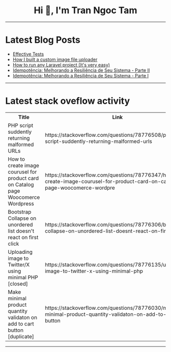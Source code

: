 <h1 align="center">Hi 👋, I'm Tran Ngoc Tam</h1>

---

# Latest Blog Posts 
<!-- BLOG-POST-LIST:START -->
- [Effective Tests](https://dev.to/roubertedgar/effective-tests-30h0)
- [How I built a custom image file uploader](https://dev.to/bolajibolajoko51/how-i-built-a-custom-image-file-uploader-5aje)
- [How to run any Laravel project &lpar;It&#39;s very easy&rpar;](https://dev.to/murizdev/how-to-run-any-laravel-project-its-very-easy-l3l)
- [Idempotência: Melhorando a Resiliência de Seu Sistema - Parte II](https://dev.to/joelbrs/idempotencia-melhorando-a-resiliencia-de-seu-sistema-parte-ii-4p6k)
- [Idempotência: Melhorando a Resiliência de Seu Sistema - Parte I](https://dev.to/joelbrs/idempotencia-melhorando-a-resiliencia-de-seu-sistema-parte-i-1c99)
<!-- BLOG-POST-LIST:END -->

---

# Latest stack oveflow activity
<table>
  <tr><th>Title</th><th>Link</th></tr>
  <!-- STACKOVERFLOW:START --><tr><td>PHP script suddently returning malformed URLs</td><td>https://stackoverflow.com/questions/78776508/php-script-suddently-returning-malformed-urls</td></tr><tr><td>How to create image courusel for product card on Catalog page Woocomerce Wordpress</td><td>https://stackoverflow.com/questions/78776347/how-to-create-image-courusel-for-product-card-on-catalog-page-woocomerce-wordpre</td></tr><tr><td>Bootstrap Collapse on unordered list doesn&#39;t react on first click</td><td>https://stackoverflow.com/questions/78776306/bootstrap-collapse-on-unordered-list-doesnt-react-on-first-click</td></tr><tr><td>Uploading image to Twitter/X using minimal PHP [closed]</td><td>https://stackoverflow.com/questions/78776135/uploading-image-to-twitter-x-using-minimal-php</td></tr><tr><td>Make minimal product quantity validaton on add to cart button [duplicate]</td><td>https://stackoverflow.com/questions/78776030/make-minimal-product-quantity-validaton-on-add-to-cart-button</td></tr><!-- STACKOVERFLOW:END -->
</table>

---


